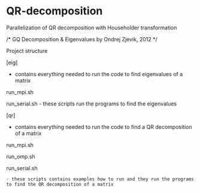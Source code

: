 # QR-decomposition
Parallelization of QR decomposition with Householder transformation

/*
    GQ Decomposition & Eigenvalues by Ondrej Zjevik, 2012
*/

Project structure

[eig]
  - contains everything needed to run the code to find eigenvalues of a matrix
  
  run_mpi.sh 
  
  run_serial.sh
    - these scripts run the programs to find the eigenvalues
    
[qr]
  - contains everything needed to run the code to find a QR decomposition of a matrix
  
  run_mpi.sh 
  
  run_omp.sh 
  
  run_serial.sh
  
    - these scripts contains examples how to run and they run the programs to find the QR decomposition of a matrix  
